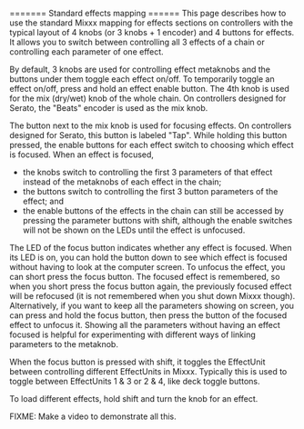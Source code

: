 \======= Standard effects mapping ====== This page describes how to use
the standard Mixxx mapping for effects sections on controllers with the
typical layout of 4 knobs (or 3 knobs + 1 encoder) and 4 buttons for
effects. It allows you to switch between controlling all 3 effects of a
chain or controlling each parameter of one effect.

By default, 3 knobs are used for controlling effect metaknobs and the
buttons under them toggle each effect on/off. To temporarily toggle an
effect on/off, press and hold an effect enable button. The 4th knob is
used for the mix (dry/wet) knob of the whole chain. On controllers
designed for Serato, the "Beats" encoder is used as the mix knob.

The button next to the mix knob is used for focusing effects. On
controllers designed for Serato, this button is labeled "Tap". While
holding this button pressed, the enable buttons for each effect switch
to choosing which effect is focused. When an effect is focused,

  - the knobs switch to controlling the first 3 parameters of that
    effect instead of the metaknobs of each effect in the chain;
  - the buttons switch to controlling the first 3 button parameters of
    the effect; and
  - the enable buttons of the effects in the chain can still be accessed
    by pressing the parameter buttons with shift, although the enable
    switches will not be shown on the LEDs until the effect is
    unfocused.

The LED of the focus button indicates whether any effect is focused.
When its LED is on, you can hold the button down to see which effect is
focused without having to look at the computer screen. To unfocus the
effect, you can short press the focus button. The focused effect is
remembered, so when you short press the focus button again, the
previously focused effect will be refocused (it is not remembered when
you shut down Mixxx though). Alternatively, if you want to keep all the
parameters showing on screen, you can press and hold the focus button,
then press the button of the focused effect to unfocus it. Showing all
the parameters without having an effect focused is helpful for
experimenting with different ways of linking parameters to the metaknob.

When the focus button is pressed with shift, it toggles the EffectUnit
between controlling different EffectUnits in Mixxx. Typically this is
used to toggle between EffectUnits 1 & 3 or 2 & 4, like deck toggle
buttons.

To load different effects, hold shift and turn the knob for an effect.

FIXME: Make a video to demonstrate all this.

